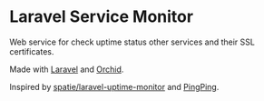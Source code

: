 # Laravel Service Monitor

Web service for check uptime status other services and their SSL certificates.

Made with [Laravel](https://laravel.com) and [Orchid](https://orchid.software).

Inspired by [spatie/laravel-uptime-monitor](https://github.com/spatie/laravel-uptime-monitor) and [PingPing](https://pingping.io).
